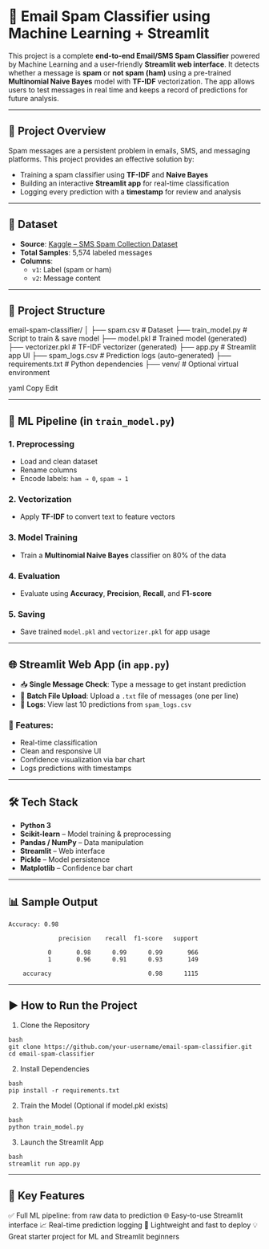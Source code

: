 # 📧 Email Spam Classifier using Machine Learning + Streamlit

This project is a complete **end-to-end Email/SMS Spam Classifier** powered by Machine Learning and a user-friendly **Streamlit web interface**. It detects whether a message is **spam** or **not spam (ham)** using a pre-trained **Multinomial Naive Bayes** model with **TF-IDF** vectorization. The app allows users to test messages in real time and keeps a record of predictions for future analysis.

---

## 🚀 Project Overview

Spam messages are a persistent problem in emails, SMS, and messaging platforms. This project provides an effective solution by:

- Training a spam classifier using **TF-IDF** and **Naive Bayes**
- Building an interactive **Streamlit app** for real-time classification
- Logging every prediction with a **timestamp** for review and analysis

---

## 📂 Dataset

- **Source**: [Kaggle – SMS Spam Collection Dataset](https://www.kaggle.com/datasets/uciml/sms-spam-collection-dataset)
- **Total Samples**: 5,574 labeled messages
- **Columns**:
  - `v1`: Label (spam or ham)
  - `v2`: Message content

---

## 📁 Project Structure

email-spam-classifier/
│
├── spam.csv # Dataset
├── train_model.py # Script to train & save model
├── model.pkl # Trained model (generated)
├── vectorizer.pkl # TF-IDF vectorizer (generated)
├── app.py # Streamlit app UI
├── spam_logs.csv # Prediction logs (auto-generated)
├── requirements.txt # Python dependencies
├── venv/ # Optional virtual environment

yaml
Copy
Edit

---

## 🧠 ML Pipeline (in `train_model.py`)

### 1. Preprocessing
- Load and clean dataset
- Rename columns
- Encode labels: `ham → 0`, `spam → 1`

### 2. Vectorization
- Apply **TF-IDF** to convert text to feature vectors

### 3. Model Training
- Train a **Multinomial Naive Bayes** classifier on 80% of the data

### 4. Evaluation
- Evaluate using **Accuracy**, **Precision**, **Recall**, and **F1-score**

### 5. Saving
- Save trained `model.pkl` and `vectorizer.pkl` for app usage

---

## 🌐 Streamlit Web App (in `app.py`)

- 📥 **Single Message Check**: Type a message to get instant prediction
- 📂 **Batch File Upload**: Upload a `.txt` file of messages (one per line)
- 📝 **Logs**: View last 10 predictions from `spam_logs.csv`

### 🔧 Features:
- Real-time classification
- Clean and responsive UI
- Confidence visualization via bar chart
- Logs predictions with timestamps

---

## 🛠 Tech Stack

- **Python 3**
- **Scikit-learn** – Model training & preprocessing
- **Pandas / NumPy** – Data manipulation
- **Streamlit** – Web interface
- **Pickle** – Model persistence
- **Matplotlib** – Confidence bar chart

---

## 📊 Sample Output

```text
Accuracy: 0.98

              precision    recall  f1-score   support

           0       0.98      0.99      0.99       966
           1       0.96      0.91      0.93       149

    accuracy                           0.98      1115
```
---
## ▶️ How to Run the Project
1. Clone the Repository
```text
bash
git clone https://github.com/your-username/email-spam-classifier.git
cd email-spam-classifier
```

2. Install Dependencies
```text
bash
pip install -r requirements.txt
```

2. Train the Model (Optional if model.pkl exists)
```text
bash
python train_model.py
```

3. Launch the Streamlit App
```text
bash
streamlit run app.py
```
---
## 📌 Key Features
✅ Full ML pipeline: from raw data to prediction
🌐 Easy-to-use Streamlit interface
📈 Real-time prediction logging
🚀 Lightweight and fast to deploy
💡 Great starter project for ML and Streamlit beginners
